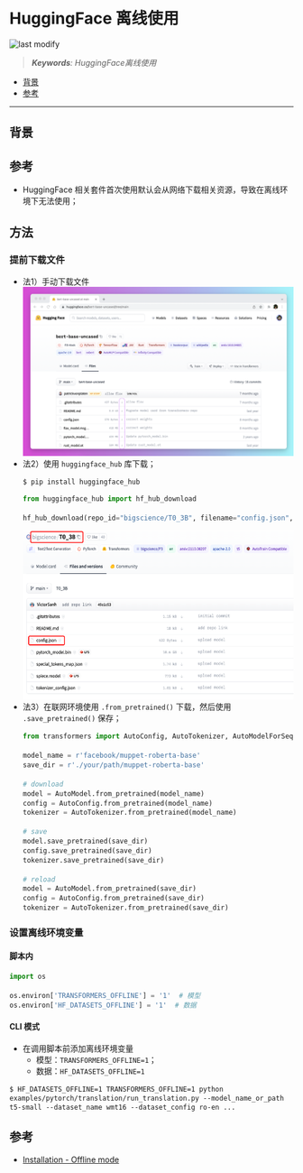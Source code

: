 HuggingFace 离线使用
===
<!--START_SECTION:badge-->

![last modify](https://img.shields.io/static/v1?label=last%20modify&message=2025-08-03%2022%3A42%3A16&color=yellowgreen&style=flat-square)

<!--END_SECTION:badge-->
<!--info
top: false
draft: false
hidden: false
tag: [dl_frame]
-->

> ***Keywords**: HuggingFace离线使用*

<!--START_SECTION:toc-->
- [背景](#背景)
- [参考](#参考)
<!--END_SECTION:toc-->

---

## 背景


## 参考

- HuggingFace 相关套件首次使用默认会从网络下载相关资源，导致在离线环境下无法使用；

## 方法

### 提前下载文件

- 法1）手动下载文件
    <div align="center"><img src="../../../_assets/imgs/HuggingFace离线下载图示.png" height="300" /></div>
- 法2）使用 `huggingface_hub` 库下载；
    ```shell
    $ pip install huggingface_hub
    ```
    ```python
    from huggingface_hub import hf_hub_download

    hf_hub_download(repo_id="bigscience/T0_3B", filename="config.json", cache_dir="./your/path/bigscience_t0")
    ```
    <div align="center"><img src="../../../_assets/imgs/HuggingFace离线下载图示2.png" height="300" /></div>
- 法3）在联网环境使用 `.from_pretrained()` 下载，然后使用 `.save_pretrained()` 保存；
    ```python
    from transformers import AutoConfig, AutoTokenizer, AutoModelForSeq2SeqLM

    model_name = r'facebook/muppet-roberta-base'
    save_dir = r'./your/path/muppet-roberta-base'

    # download
    model = AutoModel.from_pretrained(model_name)
    config = AutoConfig.from_pretrained(model_name)
    tokenizer = AutoTokenizer.from_pretrained(model_name)

    # save
    model.save_pretrained(save_dir)
    config.save_pretrained(save_dir)
    tokenizer.save_pretrained(save_dir)

    # reload
    model = AutoModel.from_pretrained(save_dir)
    config = AutoConfig.from_pretrained(save_dir)
    tokenizer = AutoTokenizer.from_pretrained(save_dir)
    ```

### 设置离线环境变量

#### 脚本内
```python
import os

os.environ['TRANSFORMERS_OFFLINE'] = '1'  # 模型
os.environ['HF_DATASETS_OFFLINE'] = '1'  # 数据
```

#### CLI 模式
- 在调用脚本前添加离线环境变量 
    - 模型：`TRANSFORMERS_OFFLINE=1`；
    - 数据：`HF_DATASETS_OFFLINE=1`
```shell
$ HF_DATASETS_OFFLINE=1 TRANSFORMERS_OFFLINE=1 python examples/pytorch/translation/run_translation.py --model_name_or_path t5-small --dataset_name wmt16 --dataset_config ro-en ...
```


## 参考
- [Installation - Offline mode](https://huggingface.co/docs/transformers/v4.19.2/en/installation#offline-mode)